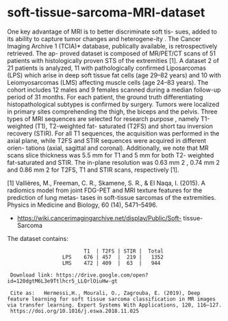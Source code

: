 # soft-tissue-sarcoma-MRI-dataset
One key advantage of MRI is to better discriminate soft tis- sues, added to its ability to capture tumor changes and heterogene-ity . The Cancer Imaging Archive 1 (TCIA)* database, publically available, is retrospectively retrieved. The ap- proved dataset is composed of MR/PET/CT scans of 51 patients with histologically proven STS of the extremities [1]. A dataset 2 of 21 patients is analyzed, 11 with pathologically confirmed Liposarcomas (LPS) which arise in deep soft tissue fat cells (age 29–82 years) and 10 with Leiomyosarcomas (LMS) affecting muscle cells (age 24–83 years). The cohort includes 12 males and 9 females scanned during a median follow-up period of 31 months. For each patient, the ground truth differentiating histopathological subtypes is confirmed by surgery. Tumors were localized in primary sites comprehending the thigh, the biceps and the pelvis. Three types of MRI sequences are selected for research purpose , namely T1-weighted (T1), T2-weighted fat- saturated (T2FS) and short tau inversion recovery (STIR). For all T1 sequences, the acquisition was performed in the axial plane, while T2FS and STIR sequences were acquired in different orien- tations (axial, sagittal and coronal). Additionally, we note that MR scans slice thickness was 5.5 mm for T1 and 5 mm for both T2- weighted fat-saturated and STIR. The in-plane resolution was 0.63 mm 2 , 0.74 mm 2 and 0.86 mm 2 for T2FS, T1 and STIR scans, respectively [1].


[1] Vallières, M., Freeman, C. R., Skamene, S. R., & El Naqa, I. (2015). A radiomics model from joint FDG-PET and MRI texture features for the prediction of lung metas- tases in soft-tissue sarcomas of the extremities. Physics in Medicine and Biology, 60 (14), 5471–5496.
* https://wiki.cancerimagingarchive.net/display/Public/Soft- tissue- Sarcoma
 
 The dataset contains: 

                             T1  | T2FS | STIR |  Total
                      LPS    676 | 457  |  219 |   1352
                      LMS    472 | 409  |  63  |   944
                      
     Download link: https://drive.google.com/open?id=120dgtM6L3e9Ttlhcr5_LLQrlOiuHw-gt     
     
     Cite as: 	Hermessi,H., Mourali, O., Zagrouba, E. (2019), Deep feature learning for soft tissue sarcoma classification in MR images via transfer learning. Expert Systems With Applications, 120, 116–127.
     https://doi.org/10.1016/j.eswa.2018.11.025
